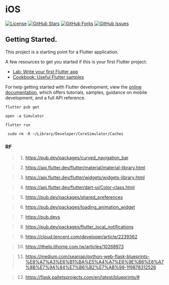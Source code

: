 # iOS 

[![License](https://img.shields.io/badge/License-MIT-blue.svg)](LICENSE)
[![GitHub Stars](https://img.shields.io/github/stars/CHUNG-HAO/iOS?style=flat&label=Stars)](https://github.com/chris911024/Embedded-Linux-kernel/stargazers)
[![GitHub Forks](https://img.shields.io/github/forks/CHUNG-HAO/iOS?style=flat&label=Forks)](https://github.com/chris911024/Embedded-Linux-kernel/network/members)
[![GitHub Issues](https://img.shields.io/github/issues/CHUNG-HAO/iOS?style=flat&label=Issues)](https://github.com/chris911024/Embedded-Linux-kernel/issues)

## Getting Started.

This project is a starting point for a Flutter application.

A few resources to get you started if this is your first Flutter project:

- [Lab: Write your first Flutter app](https://docs.flutter.dev/get-started/codelab)
- [Cookbook: Useful Flutter samples](https://docs.flutter.dev/cookbook)

For help getting started with Flutter development, view the
[online documentation](https://docs.flutter.dev/), which offers tutorials,
samples, guidance on mobile development, and a full API reference.

> 

```flutter=
flutter pub get
```

```flutter=
open -a Simulator
```

```
flutter run
```
```
 sudo rm -R ~/Library/Developer/CoreSimulator/Caches
```

### RF

> 1. https://pub.dev/packages/curved_navigation_bar

> 2. https://api.flutter.dev/flutter/material/material-library.html

> 3. https://api.flutter.dev/flutter/widgets/widgets-library.html

> 4. https://api.flutter.dev/flutter/dart-ui/Color-class.html

> 5. https://pub.dev/packages/shared_preferences

> 6. https://pub.dev/packages/loading_animation_widget

> 7. https://pub.devs

> 8. https://pub.dev/packages/flutter_local_notifications

> 9. https://cloud.tencent.com/developer/article/2239362

> 10. https://ithelp.ithome.com.tw/articles/10268973

> 11. https://medium.com/seaniap/python-web-flask-blueprints-%E8%A7%A3%E6%B1%BA%E5%A4%A7%E6%9E%B6%E6%A7%8B%E7%9A%84%E7%B6%B2%E7%AB%99-1f9878312526

> 12. https://flask.palletsprojects.com/en/latest/blueprints/#